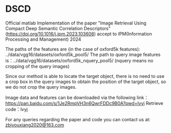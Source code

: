 # DSCD
Official matlab Implementation of the paper "Image Retrieval Using Compact Deep Semantic Correlation  Descriptors" (https://doi.org/10.1016/j.ipm.2023.103608) accept to IPM(Information Processing and Management) 2024

The paths of the features are (in the case of oxford5k features): ../data/vgg16/datasets/oxford5k_pool5/
The path to query image features is：../data/vgg16/datasets/oxford5k_nquery_pool5/
(nquery means no cropping of the query images)

Since our method is able to locate the target object, there is no need to use a crop box in the query images to obtain the position of the target object, so we do not crop the query images.

Image data and features can be downloaded via the following link：https://pan.baidu.com/s/1Je2RmpVH3n6QwrFDDc9B0A?pwd=lvyj Retrieve code：lvyj 


For any queries regarding the paper and code you can contact us at: zbjyouxiang2020@163.com

